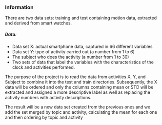 ### Information
There are two data sets: training and test containing motion data, extracted and derived from smart watches.

##### Data:
  * Data set X: actual smartphone data, captured in 66 different variables
  * Data set Y: type of activity carried out (a number from 1 to 6)
  * The subject who does the activity (a number from 1 to 30)
  * Two sets of data that label the variables with the characteristics of the clock and activities   performed.

The purpose of the project is to read the data from activities X, Y, and Subject to combine it into the test and train directories.
Subsequently, the X data will be ordered and only the columns containing mean or STD will be extracted and assigned a more descriptive label as well as replacing the activity numbers with activity descriptions.

The result will be a new data set created from the previous ones and we add the set merged by topic and activity, calculating the mean for each one and then ordering by topic and activity